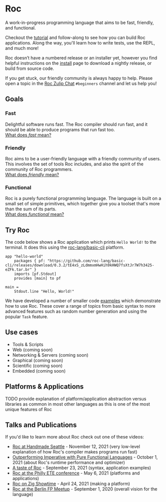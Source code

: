 
# Roc

A work-in-progress programming language that aims to be fast, friendly, and functional. 

Checkout the [tutorial](/wip/tutorial.html) and follow-along to see how you can build Roc applications. Along the way, you'll learn how to write tests, use the REPL, and much more!

Roc doesn’t have a numbered release or an installer yet, however you find helpful instructions on the [install](/wip/install.html) page to download a nightly release, or build from source code.

If you get stuck, our friendly community is always happy to help. Please open a topic in the [Roc Zulip Chat](https://roc.zulipchat.com) `#beginners` channel and let us help you!

## Goals 

<section class="home-goals-container">
    <div class="home-goals-column">
      <h3 class="home-goals-title">Fast</h3>
      <p class="home-goals-description">Delightful software runs fast. The Roc compiler should run fast, and it should be able to produce programs that run fast too. <br><a class="home-goals-learn-more" href="/design_goals.html#fast">What does <i>fast</i> mean?</a></p>
    </div>
    <div class="home-goals-column">
      <h3 class="home-goals-title">Friendly</h3>
      <p class="home-goals-description">Roc aims to be a user-friendly language with a friendly community of users. This involves the set of tools Roc includes, and also the spirit of the community of Roc programmers. <br><a class="home-goals-learn-more" href="/design_goals.html#friendly">What does <i>friendly</i> mean?</a></p>
    </div>
    <div class="home-goals-column">
      <h3 class="home-goals-title">Functional</h3>
      <p class="home-goals-description">Roc is a purely functional programming language. The language is built on a small set of simple primitives, which together give you a toolset that's more than the sum of its parts. <br><a class="home-goals-learn-more" href="/design_goals.html#functional">What does <i>functional</i> mean?</a></p>
</section>

## Try Roc

<!-- TODO WebREPL to go here -->

The code below shows a Roc application which prints `Hello World!` to the terminal. It does this using the [roc-lang/basic-cli](https://github.com/roc-lang/basic-cli) platform. 

```roc
app "hello-world"
    packages { pf: "https://github.com/roc-lang/basic-cli/releases/download/0.3.2/tE4xS_zLdmmxmHwHih9kHWQ7fsXtJr7W7h3425-eZFk.tar.br" }
    imports [pf.Stdout]
    provides [main] to pf

main = 
    Stdout.line "Hello, World!"
```

We have developed a number of smaller code [examples](https://github.com/roc-lang/examples) which demonstrate how to use Roc. These cover a range of topics from basic syntax to more advanced features such as random number generation and using the popular `Task` feature.

## Use cases

-   Tools & Scripts
-   Web (coming soon)
-   Networking & Servers (coming soon)
-   Graphical (coming soon)
-   Scientific (coming soon)
-   Embedded (coming soon)

## Platforms & Applications

TODO provide explanation of platform/application abstraction versus libraries as common in most other languages as this is one of the most unique features of Roc

## Talks and Publications

If you'd like to learn more about Roc check out one of these videos:

*   [Roc at Handmade Seattle](https://media.handmade-seattle.com/roc-lang) - November 12, 2021 (very low-level explanation of how Roc's compiler makes programs run fast)
*   [Outperforming Imperative with Pure Functional Languages](https://youtu.be/vzfy4EKwG_Y) - October 1, 2021 (about Roc's runtime performance and optimizer)
*   [A taste of Roc](https://youtu.be/6qzWm_eoUXM) - September 23, 2021 (syntax, application examples)
*   [Roc at the Philly ETE conference](https://youtu.be/cpQwtwVKAfU?t=75) - May 6, 2021 (platforms and applications)
*   [Roc on Zig Showtime](https://youtu.be/FMyyYdFSOHA) - April 24, 2021 (making a platform)
*   [Roc at the Berlin FP Meetup](https://youtu.be/ZnYa99QoznE?t=4790) - September 1, 2020 (overall vision for the language)
